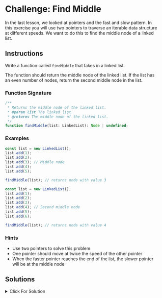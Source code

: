 # Challenge: Find Middle

In the last lesson, we looked at pointers and the fast and slow pattern. In this exercise you will use two pointers to traverse an iterable data structure at different speeds. We want to do this to find the middle node of a linked list.

## Instructions

Write a function called `findMiddle` that takes in a linked list.

The function should return the middle node of the linked list. If the list has an even number of nodes, return the second middle node in the list.

### Function Signature

```js
/**
 * Returns the middle node of the linked list.
 * @param list The linked list.
 * @returns The middle node of the linked list.
 */
function findMiddle(list: LinkedList): Node | undefined;
```

### Examples

```js
const list = new LinkedList();
list.add(1);
list.add(2);
list.add(3); // Middle node
list.add(4);
list.add(5);

findMiddle(list); // returns node with value 3
```

```js
const list = new LinkedList();
list.add(1);
list.add(2);
list.add(3);
list.add(4); // Second middle node
list.add(5);
list.add(6);

findMiddle(list); // returns node with value 4
```

### Hints

- Use two pointers to solve this problem
- One pointer should move at twice the speed of the other pointer
- When the faster pointer reaches the end of the list, the slower pointer will be at the middle node

## Solutions

<details markdown="1">
  <summary>Click For Solution</summary>

```js
export function findMiddle<T>(list: LinkedList<T>): Node<T> | undefined {
  let slow = list.head;
  let fast = list.head;
  let prev;

  while (fast !== undefined && fast.next !== undefined) {
    fast = fast.next.next;
    prev = slow;
    slow = slow?.next;
  }

  if (fast === undefined) {
    return prev?.next;
  } else {
    return slow;
  }
}
```

### Explanation

We will use the `fast and slow pointer pattern` to find the middle node of the linked list.

- Set both pointers to the head of the list.
- Run a while loop to traverse the list. The loop condition is that the fast pointer is not `undefined` and the next node of the fast pointer is not `undefined`. This ensures that the fast pointer is always ahead of the slow pointer.
- Inside the loop, move the fast pointer two nodes at a time by assigning `fast = fast.next.next`. Then move the slow pointer one node at a time by assigning `slow = slow.next`.
- After the loop, check if the fast pointer is `undefined`. If it is `undefined`, then the list has an even number of nodes. In this case, return the second middle node, which is the next node of the slow pointer. If the fast pointer is not `undefined`, then the list has an odd number of nodes. In this case, return the slow pointer.

### Time & Space Complexity

The time complexity of the function `findMiddle(list)` is `O(n)`, where `n` is the number of nodes in the linked list. This is because the function examines each node once.

The space complexity of the function is `O(1)`. Regardless of the size of the linked list, the function only uses a constant amount of additional space to store the `slow`, `fast`, and `prev` pointers. It doesn't use any additional data structures or recursion, so the space complexity remains constant.

</details>
